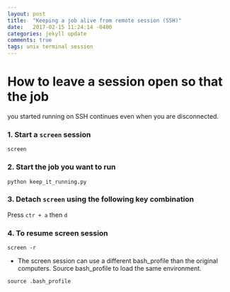 ```yaml
---
layout: post
title:  "Keeping a job alive from remote session (SSH)"
date:   2017-02-15 11:24:14 -0400
categories: jekyll update
comments: true
tags: unix terminal session
---
```


# How to leave a session open so that the job
you started running on SSH continues even when you are disconnected.

### 1. Start a `screen` session

```
screen
```

### 2. Start the job you want to run
```
python keep_it_running.py
```

### 3. Detach `screen` using the following key combination
Press `ctr + a` then `d`


### 4. To resume screen session
```
screen -r
```


* The screen session can use a different bash_profile than the original computers. Source bash_profile to load the same environment.
```
source .bash_profile
```

